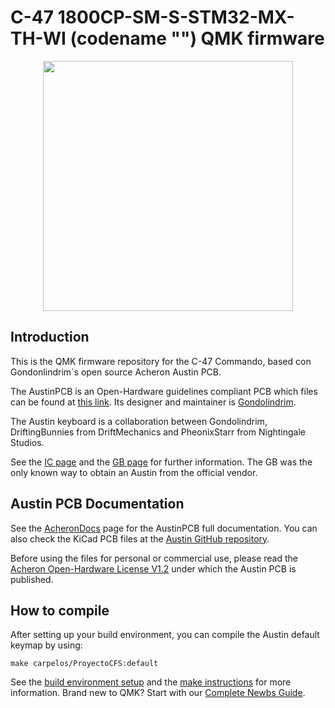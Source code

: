# C-47 1800CP-SM-S-STM32-MX-TH-WI (codename "") QMK firmware

<p align="center">
  <img align="middle" src="https://raw.githubusercontent.com/Gondolindrim/acheronLibrary/master/graphics/acheronLong.png"  width="400"> 
</p>

## Introduction

This is the QMK firmware repository for the C-47 Commando, based con Gondonlindrim´s open source Acheron Austin PCB.

The AustinPCB is an Open-Hardware guidelines compliant PCB which files can be found at [this link](https://github.com/Gondolindrim/Austin). Its designer and maintainer is [Gondolindrim](https://github.com/Gondolindrim).

The Austin keyboard is a collaboration between Gondolindrim, DriftingBunnies from DriftMechanics and PheonixStarr from Nightingale Studios.

See the [IC page](https://geekhack.org/index.php?topic=100883) and the [GB page](https://geekhack.org/index.php?topic=102542) for further information. The GB was the only known way to obtain an Austin from the official vendor.

## Austin PCB Documentation

See the [AcheronDocs](https://gondolindrim.github.io/AcheronDocs/austin/intro.html) page for the AustinPCB full documentation. You can also check the KiCad PCB files at the [Austin GitHub repository](https://github.com/Gondolindrim/Austin).

Before using the files for personal or commercial use, please read the [Acheron Open-Hardware License V1.2](https://gondolindrim.github.io/AcheronDocs/license/license.html) under which the Austin PCB is published.

## How to compile

After setting up your build environment, you can compile the Austin default keymap by using:

    make carpelos/ProyectoCFS:default

See the [build environment setup](https://docs.qmk.fm/#/getting_started_build_tools) and the [make instructions](https://docs.qmk.fm/#/getting_started_make_guide) for more information. Brand new to QMK? Start with our [Complete Newbs Guide](https://docs.qmk.fm/#/newbs).